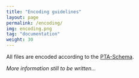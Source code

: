 ```yaml
---
title: "Encoding guidelines"
layout: page
permalink: /encoding/
img: encoding.png
tag: "documentation"
weight: 30
---
```


All files are encoded according to the [PTA-Schema](https://github.com/PatristicTextArchive/Schema).

<i class="fa fa-warning"> More information still to be written...</i>

